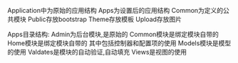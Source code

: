 Application中为原始的应用结构
Apps为设置后的应用结构
Common为定义的公共模块
Public存放bootstrap
Theme存放模板
Upload存放图片

Apps目录结构:
Admin为后台模块,是原始的
Common模块是绑定模块自带的
Home模块是绑定模块自带的 其中包括控制器和配置项的使用
Models模块是模型的使用
Valdates是模块的自动验证,自动填充
Views是视图的使用